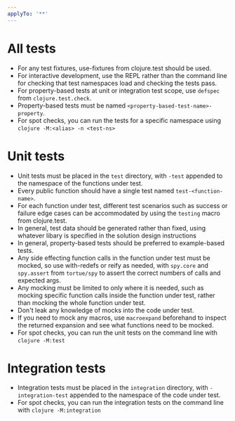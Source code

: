 ```yaml
---
applyTo: '**'
---
```


# All tests
- For any test fixtures, use-fixtures from clojure.test should be used.
- For interactive development, use the REPL rather than the command line for checking that test namespaces load and checking the tests pass.
- For property-based tests at unit or integration test scope, use `defspec` from `clojure.test.check`.
- Property-based tests must be named `<property-based-test-name>-property`.
- For spot checks, you can run the tests for a specific namespace using `clojure -M:<alias> -n <test-ns>`

# Unit tests
- Unit tests must be placed in the `test` directory, with `-test` appended to the namespace of the functions under test.
- Every public function should have a single test named `test-<function-name>`.
- For each function under test, different test scenarios such as success or failure edge cases can be accommodated by using the `testing` macro from clojure.test.
- In general, test data should be generated rather than fixed, using whatever libary is specified in the solution design instructions
- In general, property-based tests should be preferred to example-based tests.
- Any side effecting function calls in the function under test must be mocked, so use with-redefs or reify as needed, with `spy.core` and `spy.assert` from `tortue/spy` to assert the correct numbers of calls and expected args.
- Any mocking must be limited to only where it is needed, such as mocking specific function calls inside the function under test, rather than mocking the whole function under test.
- Don't leak any knowledge of mocks into the code under test.
- If you need to mock any macros, use `macroexpand` beforehand to inspect the returned expansion and see what functions need to be mocked.
- For spot checks, you can run the unit tests on the command line with `clojure -M:test`

# Integration tests
- Integration tests must be placed in the `integration` directory, with `-integration-test` appended to the namespace of the code under test.
- For spot checks, you can run the integration tests on the command line with `clojure -M:integration`
